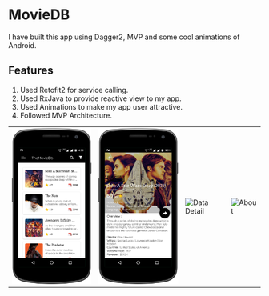 # MovieDB

I have built this app using Dagger2, MVP and some cool animations of Android.

## Features
1. Used Retofit2 for service calling.
2. Used RxJava to provide reactive view to my app.
3. Used Animations to make my app user attractive.
4. Followed MVP Architecture.
 
<table><tr><td >
 
<img src="https://github.com/GAjay/MovieDB/blob/master/home.png?raw=true" width="200" alt="HOME">
</td><td><img src="https://github.com/GAjay/MovieDB/blob/master/detail.png?raw=true" width="200" alt="detail"></td>
 <td><img src="https://i.imgur.com/TU1U93n.png" width="200" alt="Data Detail"></td><td>
<img src="https://i.imgur.com/vPmVQQP.png" width="200" alt="About">
</td></tr></table>


